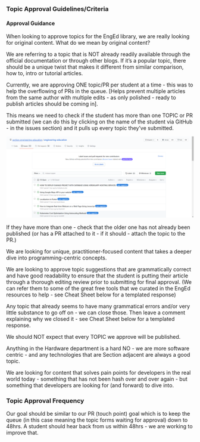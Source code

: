 ### Topic Approval Guidelines/Criteria
#### Approval Guidance
When looking to approve topics for the EngEd library, we are really looking for original content. What do we mean by original content? 

We are referring to a topic that is NOT already readily available through the official documentation or through other blogs. If it’s a popular topic, there should be a unique twist that makes it different from similar comparison, how to, intro or tutorial articles.

Currently, we are approving ONE topic/PR per student at a time - this was to help the overflowing of PRs in the queue. [Helps prevent multiple articles from the same author with multiple edits - as only polished - ready to publish articles should be coming in].

This means we need to check if the student has more than one TOPIC or PR submitted (we can do this by clicking on the name of the student via GitHub - in the issues section) and it pulls up every topic they’ve submitted. 

![screenshot](/static/images/approvals.png)

If they have more than one - check that the older one has not already been published (or has a PR attached to it - if it should - attach the topic to the PR.)

We are looking for unique, practitioner-focused content that takes a deeper dive into programming-centric concepts. 

We are looking to approve topic suggestions that are grammatically correct and have good readability to ensure that the student is putting their article through a thorough editing review prior to submitting for final approval. (We can refer them to some of the great free tools that we curated in the EngEd resources to help - see Cheat Sheet below for a templated response)

Any topic that already seems to have many grammatical errors and/or very little substance to go off on - we can close those. Then leave a comment explaining why we closed it - see Cheat Sheet below for a templated response.

We should NOT expect that every TOPIC we approve will be published. 

Anything in the Hardware department is a hard NO - we are more software centric - and any technologies that are Section adjacent are always a good topic. 

We are looking for content that solves pain points for developers in the real world today - something that has not been hash over and over again - but something that developers are looking for (and forward) to dive into.


### Topic Approval Frequency
Our goal should be similar to our PR (touch point) goal which is to keep the queue (in this case meaning the topic forms waiting for approval) down to 48hrs.
A student should hear back from us within 48hrs - we are working to improve that.
